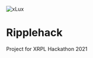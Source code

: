 ![xLux](https://firebasestorage.googleapis.com/v0/b/xrpl-nate.appspot.com/o/devpost-graphics.png?alt=media&token=f0811471-56eb-468d-af75-2ed910a282ff)

# Ripplehack
Project for XRPL Hackathon 2021
